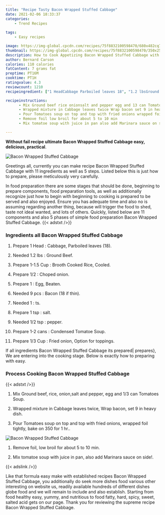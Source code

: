 ```yaml
---
title: "Recipe Tasty Bacon Wrapped Stuffed Cabbage"
date: 2021-02-06 18:33:37
categories:
    - Trend Recipes
    
tags:
    - Easy recipes

image: https://img-global.cpcdn.com/recipes/75f8832100598470/680x482cq70/bacon-wrapped-stuffed-cabbage-recipe-main-photo.jpg
thumbnail: https://img-global.cpcdn.com/recipes/75f8832100598470/350x250cq70/bacon-wrapped-stuffed-cabbage-recipe-main-photo.jpg
description: How to Cook Appetizing Bacon Wrapped Stuffed Cabbage with 11 ingredients and 5 stages of easy cooking.
author: Bernard Carson
calories: 110 calories
fatContent: 7 grams fat
preptime: PT16M
cooktime: PT1H
ratingvalue: 4.3
reviewcount: 1210
recipeingredient: ["1 HeadCabbage Parboiled leaves 18", "1.2 lbsGround Beef", "1-1.5 CupBrooth Cooked Rice Cooled", "1/2Choped onion", "1Egg Beaten", "9 pcsBacon 18 if thin", "1ts", "1 tspsalt", "1/2 tsppepper", "1-2 cansCondensed Tomatoe Soup", "1/3 CupFried onion Option for toppings"]

recipeinstructions: 
      - Mix Ground beef rice onionsalt and pepper egg and 13 can Tomatoes Soup 
      - Wrapped mixture in Cabbage leaves twice Wrap bacon set 9 in heavy dish 
      - Pour Tomatoes soup on top and top with fried onions wrapped foil tightly bake on 350 for 1 hr 
      - Remove foil low broil for about 5 to 10 min 
      - Mix tomatoe soup with juice in pan also add Marinara sauce on side

---
```




**Without fail recipe ultimate Bacon Wrapped Stuffed Cabbage easy, delicious, practical**. 


![Bacon Wrapped Stuffed Cabbage](https://img-global.cpcdn.com/recipes/75f8832100598470/680x482cq70/bacon-wrapped-stuffed-cabbage-recipe-main-photo.jpg "Bacon Wrapped Stuffed Cabbage")




Greetings all, currently you can make recipe Bacon Wrapped Stuffed Cabbage with 11 ingredients as well as 5 steps. Listed below this is just how to prepare, please meticulously very carefully.

In food preparation there are some stages that should be done, beginning to prepare components, food preparation tools, as well as additionally recognize just how to begin with beginning to cooking is prepared to be served and also enjoyed. Ensure you has adequate time and also no is assuming regarding another thing, because will trigger the food to shed, taste not ideal wanted, and lots of others. Quickly, listed below are 11 components and also 5 phases of simple food preparation Bacon Wrapped Stuffed Cabbage.
{{< adstxt />}}

### Ingredients all Bacon Wrapped Stuffed Cabbage


1. Prepare 1 Head : Cabbage, Parboiled leaves (18).

1. Needed 1.2 lbs : Ground Beef.

1. Prepare 1-1.5 Cup : Brooth Cooked Rice, Cooled.

1. Prepare 1/2 : Choped onion.

1. Prepare 1 : Egg, Beaten.

1. Needed 9 pcs : Bacon (18 if thin).

1. Needed 1 : ts.

1. Prepare 1 tsp : salt.

1. Needed 1/2 tsp : pepper.

1. Prepare 1-2 cans : Condensed Tomatoe Soup.

1. Prepare 1/3 Cup : Fried onion, Option for toppings.



If all ingredients Bacon Wrapped Stuffed Cabbage its prepared| prepares}, We are entering into the cooking stage. Below is exactly how to preparing with easy.

### Process Cooking Bacon Wrapped Stuffed Cabbage

{{< adstxt />}}


1. Mix Ground beef, rice, onion,salt and pepper, egg and 1/3 can Tomatoes Soup.



1. Wrapped mixture in Cabbage leaves twice, Wrap bacon, set 9 in heavy dish.



1. Pour Tomatoes soup on top and top with fried onions, wrapped foil tightly, bake on 350 for 1 hr..



![Bacon Wrapped Stuffed Cabbage](https://img-global.cpcdn.com/steps/88b96f6096f14efa/160x128cq70/bacon-wrapped-stuffed-cabbage-recipe-step-3-photo.jpg" "Bacon Wrapped Stuffed Cabbage")



1. Remove foil, low broil for about 5 to 10 min.



1. Mix tomatoe soup with juice in pan, also add Marinara sauce on side!.





{{< adslink />}}

Like that formula easy make with established recipes Bacon Wrapped Stuffed Cabbage, you additionally do seek more dishes food various other interesting on website us, readily available hundreds of different dishes globe food and we will remain to include and also establish. Starting from food healthy easy, yummy, and nutritious to food fatty, hard, spicy, sweet, salted acid gets on our page. Thank you for reviewing the supreme recipe Bacon Wrapped Stuffed Cabbage.
